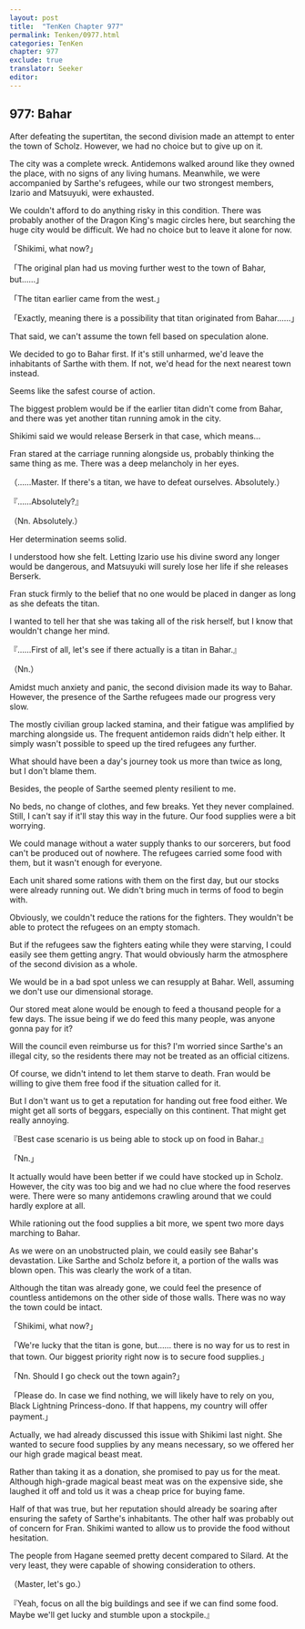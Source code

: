 ```yaml
---
layout: post
title:  "TenKen Chapter 977"
permalink: Tenken/0977.html
categories: TenKen
chapter: 977
exclude: true
translator: Seeker
editor: 
---
```

<h2>977: Bahar</h2>

After defeating the supertitan, the second division made an attempt to enter the town of Scholz. However, we had no choice but to give up on it.

The city was a complete wreck. Antidemons walked around like they owned the place, with no signs of any living humans. Meanwhile, we were accompanied by Sarthe's refugees, while our two strongest members, Izario and Matsuyuki, were exhausted.

We couldn't afford to do anything risky in this condition. There was probably another of the Dragon King's magic circles here, but searching the huge city would be difficult. We had no choice but to leave it alone for now.

「Shikimi, what now?」

「The original plan had us moving further west to the town of Bahar, but……」

「The titan earlier came from the west.」

「Exactly, meaning there is a possibility that titan originated from Bahar……」

That said, we can't assume the town fell based on speculation alone.

We decided to go to Bahar first. If it's still unharmed, we'd leave the inhabitants of Sarthe with them. If not, we'd head for the next nearest town instead.

Seems like the safest course of action.

The biggest problem would be if the earlier titan didn't come from Bahar, and there was yet another titan running amok in the city.

Shikimi said we would release Berserk in that case, which means...

Fran stared at the carriage running alongside us, probably thinking the same thing as me. There was a deep melancholy in her eyes.

（……Master. If there's a titan, we have to defeat ourselves. Absolutely.）

『……Absolutely?』

（Nn. Absolutely.）

Her determination seems solid.

I understood how she felt. Letting Izario use his divine sword any longer would be dangerous, and Matsuyuki will surely lose her life if she releases Berserk.

Fran stuck firmly to the belief that no one would be placed in danger as long as she defeats the titan.

I wanted to tell her that she was taking all of the risk herself, but I know that wouldn't change her mind.

『……First of all, let's see if there actually is a titan in Bahar.』

（Nn.）

Amidst much anxiety and panic, the second division made its way to Bahar. However, the presence of the Sarthe refugees made our progress very slow.

The mostly civilian group lacked stamina, and their fatigue was amplified by marching alongside us. The frequent antidemon raids didn't help either. It simply wasn't possible to speed up the tired refugees any further.

What should have been a day's journey took us more than twice as long, but I don't blame them.

Besides, the people of Sarthe seemed plenty resilient to me.

No beds, no change of clothes, and few breaks. Yet they never complained. Still, I can't say if it'll stay this way in the future. Our food supplies were a bit worrying.

We could manage without a water supply thanks to our sorcerers, but food can't be produced out of nowhere. The refugees carried some food with them, but it wasn't enough for everyone.

Each unit shared some rations with them on the first day, but our stocks were already running out. We didn't bring much in terms of food to begin with.

Obviously, we couldn't reduce the rations for the fighters. They wouldn't be able to protect the refugees on an empty stomach.

But if the refugees saw the fighters eating while they were starving, I could easily see them getting angry. That would obviously harm the atmosphere of the second division as a whole.

We would be in a bad spot unless we can resupply at Bahar. Well, assuming we don't use our dimensional storage.

Our stored meat alone would be enough to feed a thousand people for a few days. The issue being if we do feed this many people, was anyone gonna pay for it?

Will the council even reimburse us for this? I'm worried since Sarthe's an illegal city, so the residents there may not be treated as an official citizens.

Of course, we didn't intend to let them starve to death. Fran would be willing to give them free food if the situation called for it.

But I don't want us to get a reputation for handing out free food either. We might get all sorts of beggars, especially on this continent. That might get really annoying.

『Best case scenario is us being able to stock up on food in Bahar.』

「Nn.」

It actually would have been better if we could have stocked up in Scholz. However, the city was too big and we had no clue where the food reserves were. There were so many antidemons crawling around that we could hardly explore at all.

While rationing out the food supplies a bit more, we spent two more days marching to Bahar.

As we were on an unobstructed plain, we could easily see Bahar's devastation. Like Sarthe and Scholz before it, a portion of the walls was blown open. This was clearly the work of a titan.

Although the titan was already gone, we could feel the presence of countless antidemons on the other side of those walls. There was no way the town could be intact.

「Shikimi, what now?」

「We're lucky that the titan is gone, but…… there is no way for us to rest in that town. Our biggest priority right now is to secure food supplies.」

「Nn. Should I go check out the town again?」

「Please do. In case we find nothing, we will likely have to rely on you, Black Lightning Princess-dono. If that happens, my country will offer payment.」

Actually, we had already discussed this issue with Shikimi last night. She wanted to secure food supplies by any means necessary, so we offered her our high grade magical beast meat.

Rather than taking it as a donation, she promised to pay us for the meat. Although high-grade magical beast meat was on the expensive side, she laughed it off and told us it was a cheap price for buying fame.

Half of that was true, but her reputation should already be soaring after ensuring the safety of Sarthe's inhabitants. The other half was probably out of concern for Fran. Shikimi wanted to allow us to provide the food without hesitation.

The people from Hagane seemed pretty decent compared to Silard. At the very least, they were capable of showing consideration to others.

（Master, let's go.）

『Yeah, focus on all the big buildings and see if we can find some food. Maybe we'll get lucky and stumble upon a stockpile.』



